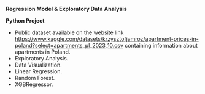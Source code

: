 ********Regression Model & Exploratory Data Analysis********

****Python Project****

- Public dataset available on the website link https://www.kaggle.com/datasets/krzysztofjamroz/apartment-prices-in-poland?select=apartments_pl_2023_10.csv containing information about apartments in Poland.
- Exploratory Analysis.
- Data Visualization.
- Linear Regression.
- Random Forest.
- XGBRegressor.
